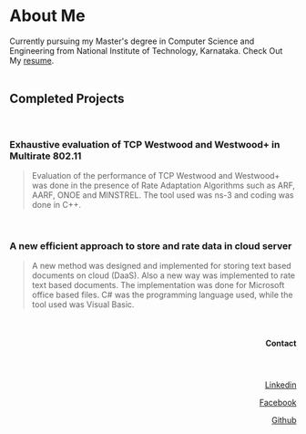 # About Me
Currently pursuing my Master's degree in Computer Science and Engineering from National Institute of Technology, Karnataka. Check Out My [resume](https://github.com/arjun10792/arjun10792.github.io/blob/master/arjun_resume.pdf).
<br>
<br>

## Completed Projects
<br>

### Exhaustive evaluation of TCP Westwood and Westwood+ in Multirate 802.11

>Evaluation of the performance of TCP Westwood and Westwood+ was done in the presence of Rate Adaptation Algorithms such as ARF, AARF, ONOE and MINSTREL. The tool used was ns-3 and coding was done in C++.
<br>

### A new efficient approach to store and rate data in cloud server

> A new method was designed and implemented for storing text based documents on cloud (DaaS). Also a new way was implemented to rate text based documents. The implementation was done for Microsoft office based files. C# was the programming language used, while the tool used was Visual Basic.
<br>


<header><h4><p align="right">Contact</p> </h4></header> 

<p align="right"><a href="https://www.linkedin.com/in/arjun-rao-10792/">Linkedin</a></p> 
<p align="right"><a href="https://www.facebook.com/arjun.rao.9">Facebook</a></p>
<p align="right"><a href="https://github.com/arjun10792">Github</a></p>

